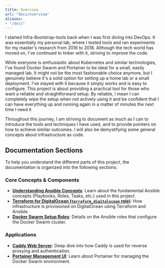 ```yaml
---
title: Overview
url: "docs/overview"
aliases:
- "/docs"
---
```


I started Infra-Bootstrap-tools back when I was first diving into DevOps. It was essentially my personal lab, where I tested tools and ran experiments for my master's research from 2016 to 2018. Although the tech world has moved on, I've continued to tinker with it, striving to improve the code.

While everyone is enthusiastic about Kubernetes and similar technologies, I've found Docker Swarm and Portainer to be ideal for a small, easily managed lab. It might not be the most fashionable choice anymore, but I genuinely believe it's a solid option for setting up a home lab or a small deployment. I've stayed with it because it simply works and is easy to configure. This project is about providing a practical tool for those who want a reliable and straightforward setup. By reliable, I mean I can completely wipe the setup when not actively using it and be confident that I can have everything up and running again in a matter of minutes the next time I need it

Throughout this journey, I am striving to document as much as I can to introduce the tools and techniques I have used, and to provide pointers on how to achieve similar outcomes. I will also be demystifying some general concepts about infrastructure as code.

## Documentation Sections

To help you understand the different parts of this project, the documentation is organized into the following sections:

### Core Concepts & Components

*   **[Understanding Ansible Concepts](./b1.ansible_concepts.md)**: Learn about the fundamental Ansible concepts (Playbooks, Roles, Tasks, etc.) used in this project.
*   **[Terraform for DigitalOcean (`terraform_digitalocean` role)](./b2.terraform_digitalocean.md)**: How infrastructure is provisioned on DigitalOcean using Terraform and Ansible.
*   **[Docker Swarm Setup Roles](./b3.docker_swarm.md)**: Details on the Ansible roles that configure the Docker Swarm cluster.

### Applications

*   **[Caddy Web Server](./a1.caddy.md)**: Deep dive into how Caddy is used for reverse proxying and authentication.
*   **[Portainer Management UI](./a2.portainer.md)**: Learn about Portainer for managing the Docker Swarm environment.
